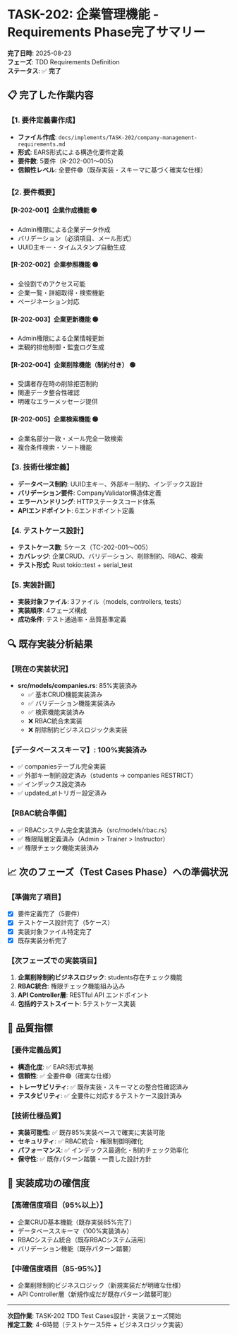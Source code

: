 # TASK-202: 企業管理機能 - Requirements Phase完了サマリー

**完了日時**: 2025-08-23  
**フェーズ**: TDD Requirements Definition  
**ステータス**: ✅ **完了**

## 📋 完了した作業内容

### 【1. 要件定義書作成】
- **ファイル作成**: `docs/implements/TASK-202/company-management-requirements.md`
- **形式**: EARS形式による構造化要件定義
- **要件数**: 5要件（R-202-001～005）
- **信頼性レベル**: 全要件🟢（既存実装・スキーマに基づく確実な仕様）

### 【2. 要件概要】
#### 【R-202-001】企業作成機能 🟢
- Admin権限による企業データ作成
- バリデーション（必須項目、メール形式）
- UUID主キー・タイムスタンプ自動生成

#### 【R-202-002】企業参照機能 🟢  
- 全役割でのアクセス可能
- 企業一覧・詳細取得・検索機能
- ページネーション対応

#### 【R-202-003】企業更新機能 🟢
- Admin権限による企業情報更新
- 楽観的排他制御・監査ログ生成

#### 【R-202-004】企業削除機能（制約付き） 🟢
- 受講者存在時の削除拒否制約
- 関連データ整合性確認
- 明確なエラーメッセージ提供

#### 【R-202-005】企業検索機能 🟢
- 企業名部分一致・メール完全一致検索
- 複合条件検索・ソート機能

### 【3. 技術仕様定義】
- **データベース制約**: UUID主キー、外部キー制約、インデックス設計
- **バリデーション要件**: CompanyValidator構造体定義
- **エラーハンドリング**: HTTPステータスコード体系
- **APIエンドポイント**: 6エンドポイント定義

### 【4. テストケース設計】
- **テストケース数**: 5ケース（TC-202-001～005）
- **カバレッジ**: 企業CRUD、バリデーション、削除制約、RBAC、検索
- **テスト形式**: Rust tokio::test + serial_test

### 【5. 実装計画】
- **実装対象ファイル**: 3ファイル（models, controllers, tests）
- **実装順序**: 4フェーズ構成
- **成功条件**: テスト通過率・品質基準定義

## 🔍 既存実装分析結果

### 【現在の実装状況】
- **src/models/companies.rs**: 85%実装済み
  - ✅ 基本CRUD機能実装済み
  - ✅ バリデーション機能実装済み
  - ✅ 検索機能実装済み
  - ❌ RBAC統合未実装
  - ❌ 削除制約ビジネスロジック未実装

### 【データベーススキーマ】: 100%実装済み
- ✅ companiesテーブル完全実装
- ✅ 外部キー制約設定済み（students → companies RESTRICT）
- ✅ インデックス設定済み
- ✅ updated_atトリガー設定済み

### 【RBAC統合準備】
- ✅ RBACシステム完全実装済み（src/models/rbac.rs）
- ✅ 権限階層定義済み（Admin > Trainer > Instructor）
- ✅ 権限チェック機能実装済み

## 📈 次のフェーズ（Test Cases Phase）への準備状況

### 【準備完了項目】
- [x] 要件定義完了（5要件）
- [x] テストケース設計完了（5ケース）
- [x] 実装対象ファイル特定完了
- [x] 既存実装分析完了

### 【次フェーズでの実装項目】
1. **企業削除制約ビジネスロジック**: students存在チェック機能
2. **RBAC統合**: 権限チェック機能組み込み
3. **API Controller層**: RESTful API エンドポイント
4. **包括的テストスイート**: 5テストケース実装

## 🎯 品質指標

### 【要件定義品質】
- **構造化度**: ✅ EARS形式準拠
- **信頼性**: ✅ 全要件🟢（確実な仕様）
- **トレーサビリティ**: ✅ 既存実装・スキーマとの整合性確認済み
- **テスタビリティ**: ✅ 全要件に対応するテストケース設計済み

### 【技術仕様品質】
- **実装可能性**: ✅ 既存85%実装ベースで確実に実装可能
- **セキュリティ**: ✅ RBAC統合・権限制御明確化
- **パフォーマンス**: ✅ インデックス最適化・制約チェック効率化
- **保守性**: ✅ 既存パターン踏襲・一貫した設計方針

## 📝 実装成功の確信度

### 【高確信度項目（95%以上）】
- 企業CRUD基本機能（既存実装85%完了）
- データベーススキーマ（100%実装済み）
- RBACシステム統合（既存RBACシステム活用）
- バリデーション機能（既存パターン踏襲）

### 【中確信度項目（85-95%）】
- 企業削除制約ビジネスロジック（新規実装だが明確な仕様）
- API Controller層（新規作成だが既存パターン踏襲可能）

---
**次回作業**: TASK-202 TDD Test Cases設計・実装フェーズ開始  
**推定工数**: 4-6時間（テストケース5件 + ビジネスロジック実装）